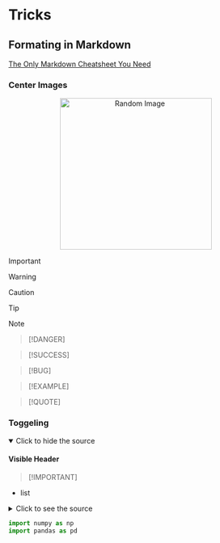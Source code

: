 # Tricks

## Formating in Markdown

[The Only Markdown Cheatsheet You Need](https://github.com/im-luka/markdown-cheatsheet/blob/main/README.md#some-id)

### Center Images
<div style="text-align:center;">
  <img src="./path/to/random.image" alt="Random Image" style="width:300px;height:auto;">
</div>

>[!IMPORTANT]

>[!WARNING]

>[!CAUTION]

>[!TIP]

>[!NOTE]

>[!DANGER]

>[!SUCCESS]

>[!BUG]

>[!EXAMPLE]

>[!QUOTE]

### Toggeling

<details open>
<summary>Click to hide the source</summary>

#### Visible Header
>
>[!IMPORTANT]

- list

</details>

<details>
<summary>Click to see the source</summary>

#### Hidden Header

>[!IMPORTANT]

- list

</details>


```python {.line-numbers} title:test.py
import numpy as np
import pandas as pd
```